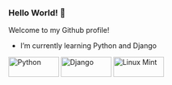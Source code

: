 ### Hello World! 👋
Welcome to my Github profile!
- I’m currently learning Python and Django

<div>
   <img src="https://img.shields.io/badge/Python-3776AB?style=for-the-badge&logo=python&logoColor=white" alt="Python" width="100" height="40"> 
   <img src="https://img.shields.io/badge/Django-092E20?style=for-the-badge&logo=django&logoColor=white" alt="Django" width="100" height="40"> 
   <img src="https://img.shields.io/badge/Linux_Mint-87CF3E?style=for-the-badge&logo=linux-mint&logoColor=white" alt="Linux Mint" width="100" height="40"> 
 </div> 

<!--
**g101x/g101x** is a ✨ _special_ ✨ repository because its `README.md` (this file) appears on your GitHub profile.

Here are some ideas to get you started:

- 🔭 I’m currently working on ...
- 🌱 I’m currently learning ...
- 👯 I’m looking to collaborate on ...
- 🤔 I’m looking for help with ...
- 💬 Ask me about ...
- 📫 How to reach me: ...
- 😄 Pronouns: ...
- ⚡ Fun fact: ...
-->



